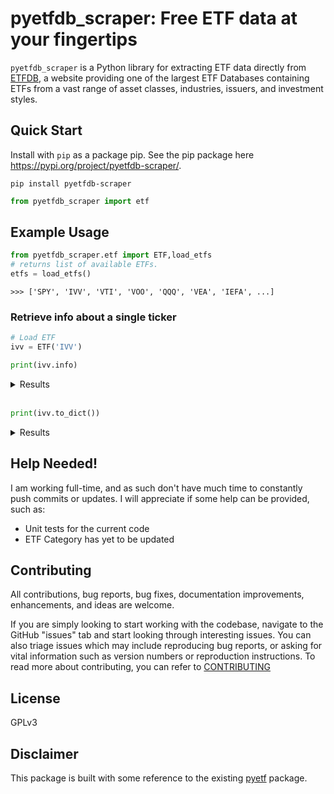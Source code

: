 # pyetfdb_scraper: Free ETF data at your fingertips
```pyetfdb_scraper``` is a Python library for extracting ETF data directly from [ETFDB](https://etfdb.com/), a website providing one of the largest ETF Databases containing ETFs from a vast range of asset classes, industries, issuers, and investment styles.

## Quick Start
Install with ```pip``` as a package pip. See the pip package here https://pypi.org/project/pyetfdb-scraper/.

```
pip install pyetfdb-scraper
```

```python
from pyetfdb_scraper import etf
```

## Example Usage

```python
from pyetfdb_scraper.etf import ETF,load_etfs
# returns list of available ETFs.
etfs = load_etfs()
```
```
>>> ['SPY', 'IVV', 'VTI', 'VOO', 'QQQ', 'VEA', 'IEFA', ...]
```
### Retrieve info about a single ticker
``` python
# Load ETF
ivv = ETF('IVV')
```

```python
print(ivv.info)
```

<details>
<summary>  Results </summary>

```
>>> {
    "vitals": {
        "etf_name": "iShares Core S&P 500 ETF",
        "issuer": "BlackRock, Inc.",
        "issuer_link": "/issuer/blackrock-inc/",
        "brand": "iShares",
        "brand_link": "/issuer/ishares/",
        "structure": "ETF",
        "structure_link": "",
        "expense_ratio": "0.03%",
        "hompage_link": "http://us.ishares.com/product_info/fund/overview/IVV.htm?qt=IVV",
        "inception": "May 15, 2000",
        "index_tracked": "S&P 500 Index",
        "index_tracked_link": "/index/sp-500-index/",
    },
    "dbtheme": {
        "category": "Large Cap Growth Equities",
        "category_link": "",
        "asset_class": "Equity",
        "asset_class_link": "/etfs/asset-class/equity/",
        "asset_class_size": "Large-Cap",
        "asset_class_size_link": "/etfs/size/large-cap/",
        "asset_class_style": "Blend",
        "asset_class_style_link": "/etfs/style/blend/",
        "general_region": "North America",
        "general_region_link": "/etfs/region/north-america/",
        "specific_region": "U.S.",
        "specific_region_link": "/etfs/country/us/",
    },
    "fact_set": {
        "segment": ["Equity: U.S.  -  Large Cap"],
        "category": ["Size and Style"],
        "focus": ["Large Cap"],
        "niche": ["Broad-based"],
        "strategy": ["Vanilla"],
        "weighting_scheme": ["Market Cap"],
    },
    "analyst_report": "Another alternative is VOO, which is slightly cheaper and is eligible for commission free trading within Vanguard accounts. Beyond the S&P 500, RSP may be another alternative worth a closer look; that ETF, which is a bit more expensive, holds all stocks in the S&P 500 but gives an equivalent weighting to each. As such, it might be attractive to investors looking to steer clear of the potential inefficiencies in market cap weighting methodologies.",
    "trade_data": {
        "open": "",
        "volume": "",
        "day_low": "",
        "day_high": "",
        "52_week_low": "$376.34",
        "52_week_high": "$491.10",
        "aum": "$416,620.0 M",
        "shares": "854.5 M",
    },
    "historical_trade_data": {
        "1_month_avg_volume": "5,672,082",
        "3_month_avg_volume": "5,182,910",
    },
    "alternative_etfs": [
        {
            "type": "Cheapest",
            "ticker": "SFY",
            "expense_ratio": "0.00%",
            "assets": "$622.0 M",
            "avg_daily_volume": "175,030",
            "ytd_return": "1.89%",
        },
        {
            "type": "Largest (AUM)",
            "ticker": "SPY",
            "expense_ratio": "0.09%",
            "assets": "$485.9 B",
            "avg_daily_volume": "79 M",
            "ytd_return": "2.68%",
        },
        {
            "type": "Most Liquid (Volume)",
            "ticker": "SPY",
            "expense_ratio": "0.09%",
            "assets": "$485.9 B",
            "avg_daily_volume": "79 M",
            "ytd_return": "2.68%",
        },
        {
            "type": "Top YTD Performer",
            "ticker": "WUGI",
            "expense_ratio": "0.75%",
            "assets": "$25.1 M",
            "avg_daily_volume": "2,590",
            "ytd_return": "8.00%",
        },
    ],
    "other_alternative_etfs": [
        {
            "type": "Cheapest",
            "ticker": "BKLC",
            "expense_ratio": "0.00%",
            "assets": "$2.1 B",
            "avg_daily_volume": "78,895",
            "ytd_return": "2.60%",
        },
        {
            "type": "Largest (AUM)",
            "ticker": "SPY",
            "expense_ratio": "0.09%",
            "assets": "$485.9 B",
            "avg_daily_volume": "79 M",
            "ytd_return": "2.68%",
        },
        {
            "type": "Most Liquid (Volume)",
            "ticker": "SPY",
            "expense_ratio": "0.09%",
            "assets": "$485.9 B",
            "avg_daily_volume": "79 M",
            "ytd_return": "2.68%",
        },
        {
            "type": "Top YTD Performer",
            "ticker": "AMOM",
            "expense_ratio": "0.75%",
            "assets": "$16.0 M",
            "avg_daily_volume": "4,800",
            "ytd_return": "7.15%",
        },
    ],
}

```
</details>


<br/>

```python
print(ivv.to_dict())
```
<details>
<summary>Results</summary>

```
>>> {
    "info": {
        "vitals": {
            "issuer": "BlackRock, Inc.",
            "issuer_link": "/issuer/blackrock-inc/",
            "brand": "iShares",
            "brand_link": "/issuer/ishares/",
            "structure": "ETF",
            "structure_link": "",
            "expense_ratio": "0.03%",
            "hompage_link": "http://us.ishares.com/product_info/fund/overview/IVV.htm?qt=IVV",
            "inception": "May 15, 2000",
            "index_tracked": "S&P 500 Index",
            "index_tracked_link": "/index/sp-500-index/",
            "etf_name": "iShares Core S&P 500 ETF",
        },
        "dbtheme": {
            "category": "Large Cap Growth Equities",
            "category_link": "",
            "asset_class": "Equity",
            "asset_class_link": "/etfs/asset-class/equity/",
            "asset_class_size": "Large-Cap",
            "asset_class_size_link": "/etfs/size/large-cap/",
            "asset_class_style": "Blend",
            "asset_class_style_link": "/etfs/style/blend/",
            "general_region": "North America",
            "general_region_link": "/etfs/region/north-america/",
            "specific_region": "U.S.",
            "specific_region_link": "/etfs/country/us/",
        },
        "fact_set": {
            "segment": ["Equity: U.S.  -  Large Cap"],
            "category": ["Size and Style"],
            "focus": ["Large Cap"],
            "niche": ["Broad-based"],
            "strategy": ["Vanilla"],
            "weighting_scheme": ["Market Cap"],
        },
        "analyst_report": "Another alternative is VOO, which is slightly cheaper and is eligible for commission free trading within Vanguard accounts. Beyond the S&P 500, RSP may be another alternative worth a closer look; that ETF, which is a bit more expensive, holds all stocks in the S&P 500 but gives an equivalent weighting to each. As such, it might be attractive to investors looking to steer clear of the potential inefficiencies in market cap weighting methodologies.",
        "trade_data": {
            "open": "",
            "volume": "",
            "day_low": "",
            "day_high": "",
            "52_week_low": "$376.34",
            "52_week_high": "$491.10",
            "aum": "$416,620.0 M",
            "shares": "854.5 M",
        },
        "historical_trade_data": {
            "1_month_avg_volume": "5,672,082",
            "3_month_avg_volume": "5,182,910",
        },
        "alternative_etfs": [
            {
                "type": "Cheapest",
                "ticker": "SFY",
                "expense_ratio": "0.00%",
                "assets": "$622.0 M",
                "avg_daily_volume": "175,030",
                "ytd_return": "1.89%",
            },
            {
                "type": "Largest (AUM)",
                "ticker": "SPY",
                "expense_ratio": "0.09%",
                "assets": "$485.9 B",
                "avg_daily_volume": "79 M",
                "ytd_return": "2.68%",
            },
            {
                "type": "Most Liquid (Volume)",
                "ticker": "SPY",
                "expense_ratio": "0.09%",
                "assets": "$485.9 B",
                "avg_daily_volume": "79 M",
                "ytd_return": "2.68%",
            },
            {
                "type": "Top YTD Performer",
                "ticker": "WUGI",
                "expense_ratio": "0.75%",
                "assets": "$25.1 M",
                "avg_daily_volume": "2,590",
                "ytd_return": "8.00%",
            },
        ],
        "other_alternative_etfs": [
            {
                "type": "Cheapest",
                "ticker": "BKLC",
                "expense_ratio": "0.00%",
                "assets": "$2.1 B",
                "avg_daily_volume": "78,895",
                "ytd_return": "2.60%",
            },
            {
                "type": "Largest (AUM)",
                "ticker": "SPY",
                "expense_ratio": "0.09%",
                "assets": "$485.9 B",
                "avg_daily_volume": "79 M",
                "ytd_return": "2.68%",
            },
            {
                "type": "Most Liquid (Volume)",
                "ticker": "SPY",
                "expense_ratio": "0.09%",
                "assets": "$485.9 B",
                "avg_daily_volume": "79 M",
                "ytd_return": "2.68%",
            },
            {
                "type": "Top YTD Performer",
                "ticker": "AMOM",
                "expense_ratio": "0.75%",
                "assets": "$16.0 M",
                "avg_daily_volume": "4,800",
                "ytd_return": "7.15%",
            },
        ],
    },
    "expense": {
        "tax_analysis": {
            "max_short_term_capital_gains_rate": ["39.60%"],
            "max_long_term_capital_gains_rate": ["20.00%"],
            "tax_on_distributions": ["Qualified dividends"],
            "distributes_k1": ["No"],
        },
        "expense_ratio_analysis": [
            {"ivv": "0.03%"},
            {"etf_database_category_average": "0.37%"},
            {"factset_segment_average": "0.59%"},
        ],
    },
    "holdings": {
        "top_holdings": [
            {
                "symbol": "AAPL",
                "holding": "Apple Inc.",
                "share": "7.18%",
                "url": "https://etfdb.com/stock/AAPL/",
            },
            {
                "symbol": "MSFT",
                "holding": "Microsoft Corporation",
                "share": "6.50%",
                "url": "https://etfdb.com/stock/MSFT/",
            },
            {
                "symbol": "AMZN",
                "holding": "Amazon.com, Inc.",
                "share": "3.32%",
                "url": "https://etfdb.com/stock/AMZN/",
            },
            {
                "symbol": "NVDA",
                "holding": "NVIDIA Corporation",
                "share": "2.95%",
                "url": "https://etfdb.com/stock/NVDA/",
            },
            {
                "symbol": "GOOGL",
                "holding": "Alphabet Inc. Class A",
                "share": "2.03%",
                "url": "https://etfdb.com/stock/GOOGL/",
            },
            {
                "symbol": "META",
                "holding": "Meta Platforms Inc. Class A",
                "share": "1.83%",
                "url": "https://etfdb.com/stock/META/",
            },
            {
                "symbol": "TSLA",
                "holding": "Tesla, Inc.",
                "share": "1.82%",
                "url": "https://etfdb.com/stock/TSLA/",
            },
            {
                "symbol": "GOOG",
                "holding": "Alphabet Inc. Class C",
                "share": "1.75%",
                "url": "https://etfdb.com/stock/GOOG/",
            },
            {
                "symbol": "BRK.B",
                "holding": "Berkshire Hathaway Inc. Class B",
                "share": "1.66%",
                "url": "https://etfdb.com/stock/BRK.B/",
            },
            {
                "symbol": "UNH",
                "holding": "UnitedHealth Group Incorporated",
                "share": "1.25%",
                "url": "https://etfdb.com/stock/UNH/",
            },
            {
                "symbol": "JPM",
                "holding": "JPMorgan Chase & Co.",
                "share": "1.22%",
                "url": "https://etfdb.com/stock/JPM/",
            },
            {
                "symbol": "JNJ",
                "holding": "Johnson & Johnson",
                "share": "1.17%",
                "url": "https://etfdb.com/stock/JNJ/",
            },
            {
                "symbol": "XOM",
                "holding": "Exxon Mobil Corporation",
                "share": "1.16%",
                "url": "https://etfdb.com/stock/XOM/",
            },
            {
                "symbol": "V",
                "holding": "Visa Inc. Class A",
                "share": "1.03%",
                "url": "https://etfdb.com/stock/V/",
            },
            {
                "symbol": "AVGO",
                "holding": "Broadcom Inc.",
                "share": "0.98%",
                "url": "https://etfdb.com/stock/AVGO/",
            },
        ],
        "holding_comparison": [
            {
                "number_of_holdings": "1000",
                "etf_database_category_average": "418",
                "factset_segment_average": "173",
            },
            {
                "pct_of_assets_in_top_10": "41.95%",
                "etf_database_category_average": "43.40%",
                "factset_segment_average": "60.51%",
            },
            {
                "pct_of_assets_in_top_15": "51.15%",
                "etf_database_category_average": "52.16%",
                "factset_segment_average": "65.06%",
            },
            {
                "pct_of_assets_in_top_50": "83.62%",
                "etf_database_category_average": "81.26%",
                "factset_segment_average": "81.64%",
            },
        ],
        "size_comparison": [
            {
                "large_(>12.9b)": "98.31%",
                "etf_database_category_average": "86.63%",
                "factset_segment_average": "46.30%",
            },
            {
                "mid_(>2.7b)": "1.49%",
                "etf_database_category_average": "5.88%",
                "factset_segment_average": "3.26%",
            },
            {
                "small_(>600m)": "0.00%",
                "etf_database_category_average": "0.58%",
                "factset_segment_average": "0.09%",
            },
            {
                "micro_(<600m)": "0.00%",
                "etf_database_category_average": "0.12%",
                "factset_segment_average": "0.01%",
            },
        ],
    },
    "holdings_analysis": [
        {"North, Central and South America": 99.87, "Other": 0.2},
        {
            "United States": 96.79,
            "Ireland": 1.61,
            "United Kingdom": 0.66,
            "Switzerland": 0.43,
            "Other": 0.2,
            "Netherlands": 0.14,
            "Canada": 0.13,
            "Bermuda": 0.11,
        },
        {
            "Technology Services": 21.08,
            "Electronic Technology": 18.45,
            "Finance": 12.34,
            "Health Technology": 9.51,
            "Retail Trade": 7.75,
            "Consumer Non-Durables": 4.48,
            "Producer Manufacturing": 3.61,
            "Consumer Services": 3.4,
            "Energy Minerals": 3.11,
            "Commercial Services": 2.92,
            "Utilities": 2.25,
            "Health Services": 2.21,
            "Consumer Durables": 1.91,
            "Process Industries": 1.78,
            "Transportation": 1.76,
            "Communications": 0.93,
            "Distribution Services": 0.92,
            "Industrial Services": 0.92,
            "Non-Energy Minerals": 0.54,
            "CASH": 0.2,
        },
        {"Large": 98.31, "Mid": 1.49, "Small": 0, "Micro": 0},
        {},
        {"Share/Common/Ordinary": 99.87, "CASH": 0.2},
        {
            "Technology Services": 21.08,
            "Electronic Technology": 18.45,
            "Finance": 12.34,
            "Health Technology": 9.51,
            "Retail Trade": 7.75,
            "Consumer Non-Durables": 4.48,
            "Producer Manufacturing": 3.61,
            "Consumer Services": 3.4,
            "Energy Minerals": 3.11,
            "Commercial Services": 2.92,
            "Utilities": 2.25,
            "Health Services": 2.21,
            "Consumer Durables": 1.91,
            "Process Industries": 1.78,
            "Transportation": 1.76,
            "Communications": 0.93,
            "Distribution Services": 0.92,
            "Industrial Services": 0.92,
            "Non-Energy Minerals": 0.54,
            "CASH": 0.2,
        },
    ],
    "performance": [
        {
            "1_month_return": "3.05%",
            "etf_database_category_average": "2.89%",
            "factset_segment_average": None,
        },
        {
            "3_month_return": "15.68%",
            "etf_database_category_average": "16.58%",
            "factset_segment_average": None,
        },
        {
            "ytd_return": "2.66%",
            "etf_database_category_average": "2.55%",
            "factset_segment_average": None,
        },
        {
            "1_year_return": "23.86%",
            "etf_database_category_average": "24.93%",
            "factset_segment_average": None,
        },
        {
            "3_year_return": "10.10%",
            "etf_database_category_average": "5.02%",
            "factset_segment_average": None,
        },
        {
            "5_year_return": "15.07%",
            "etf_database_category_average": "8.85%",
            "factset_segment_average": None,
        },
    ],
    "dividends": [
        {
            "dividend": "$ 1.93",
            "etf_database_category_average": "$ 0.35",
            "factset_segment_average": "$ 0.22",
        },
        {
            "dividend_date": "2023-12-20",
            "etf_database_category_average": "N/A",
            "factset_segment_average": "N/A",
        },
        {
            "annual_dividend_rate": "$ 6.90",
            "etf_database_category_average": "$ 0.92",
            "factset_segment_average": "$ 0.64",
        },
        {
            "annual_dividend_yield": "1.41%",
            "etf_database_category_average": "1.11%",
            "factset_segment_average": "1.42%",
        },
    ],
    "technicals": {
        "indicators": {
            "20_day_ma": "$478.81",
            "60_day_ma": "$461.74",
            "macd_15_period": "10.67",
            "macd_100_period": "40.06",
            "williams_%_range_10_day": "4.05",
            "williams_%_range_20_day": "3.43",
            "rsi_10_day": "77",
            "rsi_20_day": "71",
            "rsi_30_day": "68",
            "ultimate_oscillator": "65",
            "lower_bollinger_(10_day)": "$471.45",
            "upper_bollinger_(10_day)": "$492.45",
            "lower_bollinger_(20_day)": "$467.48",
            "upper_bollinger_(20_day)": "$489.54",
            "lower_bollinger_(30_day)": "$465.05",
            "upper_bollinger_(30_day)": "$488.05",
            "support_level_1": "n/a",
            "support_level_2": "$486.67",
            "resistance_level_1": "n/a",
            "resistance_level_2": "$492.45",
            "stochastic_oscillator_%d_(1_day)": "63.66",
            "stochastic_oscillator_%d_(5_day)": "86.50",
            "stochastic_oscillator_%k_(1_day)": "63.23",
            "stochastic_oscillator_%k_(5_day)": "80.88",
            "tracking_difference_median_(%)": "-0.03",
            "tracking_difference_max_upside_(%)": "-0.02",
            "tracking_difference_max_downside_(%)": "-0.06",
            "median_premium_discount_(%)": "0.01",
            "maximum_premium_discount_(%)": "0.07",
            "average_spread_(%)": "2.01",
            "average_spread_($)": "2.01",
        },
        "volatility": {
            "5_day_volatility": ["193.65%"],
            "20_day_volatility": ["8.87%"],
            "50_day_volatility": ["9.26%"],
            "200_day_volatility": ["11.69%"],
            "beta": ["1.0"],
            "standard_deviation": ["25.88%"],
        },
    },
    "realtime_rankings": [
        {
            "metric": "Liquidity",
            "metric_realtime_rating": "A",
            "a+_metric_rated_etf": "SPY",
        },
        {
            "metric": "Expenses",
            "metric_realtime_rating": "A",
            "a+_metric_rated_etf": "BKLC",
        },
        {
            "metric": "Performance",
            "metric_realtime_rating": "B",
            "a+_metric_rated_etf": "ESPO",
        },
        {
            "metric": "Volatility",
            "metric_realtime_rating": "B+",
            "a+_metric_rated_etf": "NUSI",
        },
        {
            "metric": "Dividend",
            "metric_realtime_rating": "A-",
            "a+_metric_rated_etf": "QYLD",
        },
        {
            "metric": "Concentration",
            "metric_realtime_rating": "A-",
            "a+_metric_rated_etf": "VT",
        },
    ],
}
```
</details>

## Help Needed!
I am working full-time, and as such don't have much time to constantly push commits or updates. I will appreciate if some help can be provided, such as:
* Unit tests for the current code
* ETF Category has yet to be updated

## Contributing

All contributions, bug reports, bug fixes, documentation improvements, enhancements, and ideas are welcome.

If you are simply looking to start working with the codebase, navigate to the GitHub "issues" tab and start looking through interesting issues. You can also triage issues which may include reproducing bug reports, or asking for vital information such as version numbers or reproduction instructions. To read more about contributing, you can refer to [CONTRIBUTING](./CONTRIBUTING.md)

## License
GPLv3

## Disclaimer
This package is built with some reference to the existing [pyetf](https://github.com/JakubPluta/pyetf) package.
